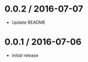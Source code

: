 0.0.2 / 2016-07-07
==================

* Update README

0.0.1 / 2016-07-06
==================

* Initial release
